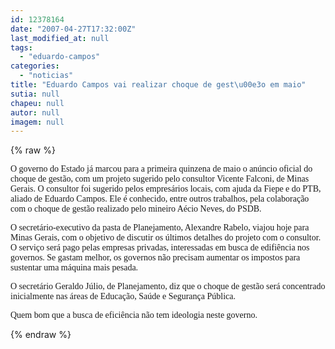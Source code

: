 ```yaml
---
id: 12378164
date: "2007-04-27T17:32:00Z"
last_modified_at: null
tags:
  - "eduardo-campos"
categories:
  - "noticias"
title: "Eduardo Campos vai realizar choque de gest\u00e3o em maio"
sutia: null
chapeu: null
autor: null
imagem: null
---
```

{% raw %}
<p><p><font face=\"Verdana\">O governo do Estado j&aacute; marcou para a primeira quinzena de maio o an&uacute;ncio oficial do choque de gest&atilde;o, com um projeto sugerido pelo consultor Vicente Falconi, de Minas Gerais. O consultor foi sugerido pelos empres&aacute;rios locais, com ajuda da Fiepe e do PTB, aliado de Eduardo Campos. Ele &eacute; conhecido, entre outros trabalhos, pela colabora&ccedil;&atilde;o com o choque de gest&atilde;o realizado pelo mineiro A&eacute;cio Neves, do PSDB.</font></p></p>
<p><p><font face=\"Verdana\">O secret&aacute;rio-executivo da pasta de Planejamento, Alexandre Rabelo, viajou hoje para Minas Gerais, com o objetivo de discutir os &uacute;ltimos detalhes do projeto com o consultor. O servi&ccedil;o ser&aacute; pago pelas empresas privadas, interessadas em busca de edifi&ecirc;ncia nos governos. Se gastam melhor, os governos n&atilde;o precisam aumentar os impostos para sustentar uma m&aacute;quina mais pesada.</font></p></p>
<p><p><font face=\"Verdana\">O secret&aacute;rio Geraldo J&uacute;lio, de Planejamento, diz que o choque de gest&atilde;o ser&aacute; concentrado inicialmente nas &aacute;reas de Educa&ccedil;&atilde;o, Sa&uacute;de e Seguran&ccedil;a P&uacute;blica.</font></p></p>
<p><p><font face=\"Verdana\">Quem bom que a busca de efici&ecirc;ncia n&atilde;o tem ideologia neste governo.</font></p> </p>
{% endraw %}